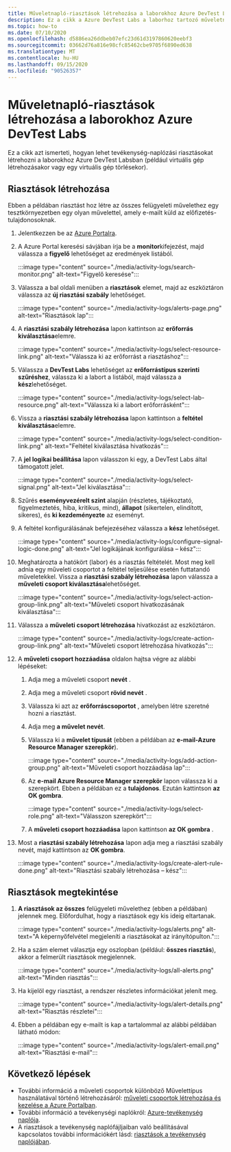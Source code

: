 ```yaml
---
title: Műveletnapló-riasztások létrehozása a laborokhoz Azure DevTest Labs
description: Ez a cikk a Azure DevTest Labs a laborhoz tartozó műveletnapló-riasztások létrehozásának lépéseit ismerteti.
ms.topic: how-to
ms.date: 07/10/2020
ms.openlocfilehash: d5886ea26ddbeb07efc23d61d3197860620eebf3
ms.sourcegitcommit: 03662d76a816e98cfc85462cbe9705f6890ed638
ms.translationtype: MT
ms.contentlocale: hu-HU
ms.lasthandoff: 09/15/2020
ms.locfileid: "90526357"
---
```

# <a name="create-activity-log-alerts-for-labs-in-azure-devtest-labs"></a>Műveletnapló-riasztások létrehozása a laborokhoz Azure DevTest Labs
Ez a cikk azt ismerteti, hogyan lehet tevékenység-naplózási riasztásokat létrehozni a laborokhoz Azure DevTest Labsban (például virtuális gép létrehozásakor vagy egy virtuális gép törlésekor).

## <a name="create-alerts"></a>Riasztások létrehozása
Ebben a példában riasztást hoz létre az összes felügyeleti művelethez egy tesztkörnyezetben egy olyan művelettel, amely e-mailt küld az előfizetés-tulajdonosoknak. 

1. Jelentkezzen be az [Azure Portalra](https://portal.azure.com).
1. A Azure Portal keresési sávjában írja be a **monitor**kifejezést, majd válassza a **figyelő** lehetőséget az eredmények listából. 

    :::image type="content" source="./media/activity-logs/search-monitor.png" alt-text="Figyelő keresése":::        
1. Válassza a bal oldali menüben a **riasztások** elemet, majd az eszköztáron válassza az **új riasztási szabály** lehetőséget. 

    :::image type="content" source="./media/activity-logs/alerts-page.png" alt-text="Riasztások lap":::    
1. A **riasztási szabály létrehozása** lapon kattintson az **erőforrás kiválasztása**elemre. 

    :::image type="content" source="./media/activity-logs/select-resource-link.png" alt-text="Válassza ki az erőforrást a riasztáshoz":::        
1. Válassza a **DevTest Labs** lehetőséget az **erőforrástípus szerinti szűréshez**, válassza ki a labort a listából, majd válassza a **kész**lehetőséget.

    :::image type="content" source="./media/activity-logs/select-lab-resource.png" alt-text="Válassza ki a labort erőforrásként":::
1. Vissza a **riasztási szabály létrehozása** lapon kattintson a **feltétel kiválasztása**elemre. 

    :::image type="content" source="./media/activity-logs/select-condition-link.png" alt-text="Feltétel kiválasztása hivatkozás":::    
1. A **jel logikai beállítása** lapon válasszon ki egy, a DevTest Labs által támogatott jelet. 

    :::image type="content" source="./media/activity-logs/select-signal.png" alt-text="Jel kiválasztása":::
1. Szűrés **eseményvezérelt szint** alapján (részletes, tájékoztató, figyelmeztetés, hiba, kritikus, mind), **állapot** (sikertelen, elindított, sikeres), és **ki kezdeményezte** az eseményt. 
1. A feltétel konfigurálásának befejezéséhez válassza a **kész** lehetőséget. 

    :::image type="content" source="./media/activity-logs/configure-signal-logic-done.png" alt-text="Jel logikájának konfigurálása – kész":::
1. Meghatározta a hatókört (labor) és a riasztás feltételét. Most meg kell adnia egy műveleti csoportot a feltétel teljesülése esetén futtatandó műveletekkel. Vissza a **riasztási szabály létrehozása** lapon válassza a **műveleti csoport kiválasztása**lehetőséget. 

    :::image type="content" source="./media/activity-logs/select-action-group-link.png" alt-text="Műveleti csoport hivatkozásának kiválasztása":::
1. Válassza a **műveleti csoport létrehozása** hivatkozást az eszköztáron. 

    :::image type="content" source="./media/activity-logs/create-action-group-link.png" alt-text="Műveleti csoport létrehozása hivatkozás":::
1. A **műveleti csoport hozzáadása** oldalon hajtsa végre az alábbi lépéseket:
    1. Adja meg a műveleti csoport **nevét** .
    1. Adja meg a műveleti csoport **rövid nevét** . 
    1. Válassza ki azt az **erőforráscsoportot** , amelyben létre szeretné hozni a riasztást. 
    1. Adja meg **a művelet nevét**. 
    1. Válassza ki a **művelet típusát** (ebben a példában az **e-mail-Azure Resource Manager szerepkör**). 

        :::image type="content" source="./media/activity-logs/add-action-group.png" alt-text="Műveleti csoport hozzáadása lap":::
    1. Az **e-mail Azure Resource Manager szerepkör** lapon válassza ki a szerepkört. Ebben a példában ez a **tulajdonos**. Ezután kattintson **az OK gombra**. 

        :::image type="content" source="./media/activity-logs/select-role.png" alt-text="Válasszon szerepkört":::            
    1. A **műveleti csoport hozzáadása** lapon kattintson **az OK gombra** . 
1. Most a **riasztási szabály létrehozása** lapon adja meg a riasztási szabály nevét, majd kattintson az **OK gombra**. 

    :::image type="content" source="./media/activity-logs/create-alert-rule-done.png" alt-text="Riasztási szabály létrehozása – kész":::

## <a name="view-alerts"></a>Riasztások megtekintése 
1. **A riasztások az összes** felügyeleti művelethez (ebben a példában) jelennek meg. Előfordulhat, hogy a riasztások egy kis ideig eltartanak. 

    :::image type="content" source="./media/activity-logs/alerts.png" alt-text="A képernyőfelvétel megjeleníti a riasztásokat az irányítópulton.":::
1. Ha a szám elemet választja egy oszlopban (például: **összes riasztás**), akkor a felmerült riasztások megjelennek. 

    :::image type="content" source="./media/activity-logs/all-alerts.png" alt-text="Minden riasztás":::
1. Ha kijelöl egy riasztást, a rendszer részletes információkat jelenít meg. 

    :::image type="content" source="./media/activity-logs/alert-details.png" alt-text="Riasztás részletei":::
1. Ebben a példában egy e-mailt is kap a tartalommal az alábbi példában látható módon: 

    :::image type="content" source="./media/activity-logs/alert-email.png" alt-text="Riasztási e-mail":::

## <a name="next-steps"></a>Következő lépések
- További információ a műveleti csoportok különböző Művelettípus használatával történő létrehozásáról: [műveleti csoportok létrehozása és kezelése a Azure Portalban](../azure-monitor/platform/action-groups.md).
- További információ a tevékenységi naplókról:  [Azure-tevékenység naplója](../azure-monitor/platform/activity-log.md).
- A riasztások a tevékenység naplófájljaiban való beállításával kapcsolatos további információkért lásd: [riasztások a tevékenység naplójában](../azure-monitor/platform/activity-log-alerts.md).

